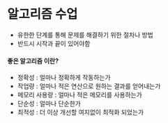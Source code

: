 # 알고리즘 수업

- 유한한 단계를 통해 문제를 해결하기 위한 절차나 방법
- 반드시 시작과 끝이 있어야함



#### 좋은 알고리즘 이란?

- 정확성 : 얼마나 정확하게 작동하는가
- 작업량 : 얼마나 적은 연산으로 원하는 결과를 얻어내는가
- 메모리 사용량 : 얼마나 적은 메모리를 사용하는가
- 단순성 : 얼마나 단순한가
- 최적성 : 더 이상 개선할 여지없이 최적화 되었는가
